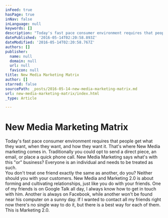 ```yaml
---
inFeed: true
hasPage: true
inNav: false
inLanguage: null
keywords: []
description: "Today's fast pace consumer environment requires that people get what they want, when they want, and how they want it. That's where New Media marketing comes in. Traditionally you could opt to send a direct piece, an email, or place a quick phone call. New Media Marketing says what's with this \"or\" business? Everyone is an individual and needs to be treated as such.  You don't treat one friend exactly the same as another, do you? Neither should you with your customers. New Media and Marketing 2.0 is about forming and cultivating relationships, just like you do with your friends. One of my friends is on Google Talk all day, I always know how to get in touch with him. Another is always on Facebook, while another won't be found near his computer on a sunny day. If I wanted to contact all my friends right now there's no single way to do it, but there is a best way for each of them.  This is Marketing 2.0."
datePublished: '2016-05-14T02:20:58.893Z'
dateModified: '2016-05-14T02:20:58.767Z'
authors: []
publisher:
  name: null
  domain: null
  url: null
  favicon: null
title: New Media Marketing Matrix
author: []
starred: false
sourcePath: _posts/2016-05-14-new-media-marketing-matrix.md
url: new-media-marketing-matrix/index.html
_type: Article

---
```

# New Media Marketing Matrix

Today's fast pace consumer environment requires that people get what they want, when they want, and how they want it. That's where New Media marketing comes in. Traditionally you could opt to send a direct piece, an email, or place a quick phone call. New Media Marketing says what's with this "or" business? Everyone is an individual and needs to be treated as such.  
You don't treat one friend exactly the same as another, do you? Neither should you with your customers. New Media and Marketing 2.0 is about forming and cultivating relationships, just like you do with your friends. One of my friends is on Google Talk all day, I always know how to get in touch with him. Another is always on Facebook, while another won't be found near his computer on a sunny day. If I wanted to contact all my friends right now there's no single way to do it, but there is a best way for each of them.  
This is Marketing 2.0\.